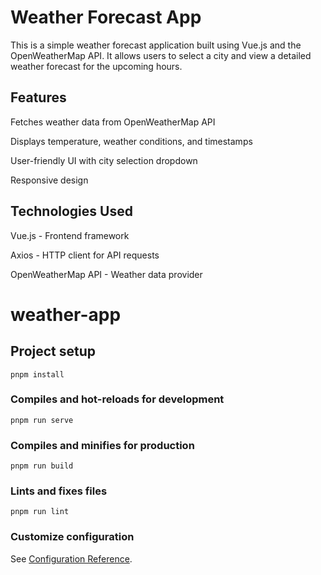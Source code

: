 # Weather Forecast App

This is a simple weather forecast application built using Vue.js and the OpenWeatherMap API. It allows users to select a city and view a detailed weather forecast for the upcoming hours.

## Features

Fetches weather data from OpenWeatherMap API

Displays temperature, weather conditions, and timestamps

User-friendly UI with city selection dropdown

Responsive design

## Technologies Used

Vue.js - Frontend framework

Axios - HTTP client for API requests

OpenWeatherMap API - Weather data provider

# weather-app

## Project setup
```
pnpm install
```

### Compiles and hot-reloads for development
```
pnpm run serve
```

### Compiles and minifies for production
```
pnpm run build
```

### Lints and fixes files
```
pnpm run lint
```

### Customize configuration
See [Configuration Reference](https://cli.vuejs.org/config/).


